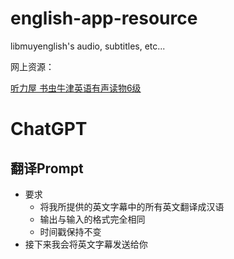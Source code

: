 # english-app-resource
libmuyenglish's audio, subtitles, etc...


网上资源：

[听力屋 书虫牛津英语有声读物6级](https://m.tingroom.com/index.php?catid=2941&mid=1)


# ChatGPT

## 翻译Prompt

* 要求
  * 将我所提供的英文字幕中的所有英文翻译成汉语
  * 输出与输入的格式完全相同
  * 时间戳保持不变
* 接下来我会将英文字幕发送给你

